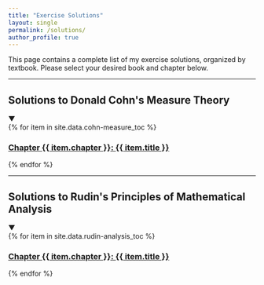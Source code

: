 ```yaml
---
title: "Exercise Solutions"
layout: single
permalink: /solutions/
author_profile: true
---
```


This page contains a complete list of my exercise solutions, organized by textbook. 
Please select your desired book and chapter below.

---

<div class="solution-accordion">
  <div class="accordion-header text-button">
    <span class="accordion-title">
      <h2>Solutions to Donald Cohn's Measure Theory</h2>
    </span>
    <span class="accordion-indicator">▼</span>
  </div>
  <div class="accordion-panel">
    <div class="list__wrapper">
      {% for item in site.data.cohn-measure_toc %}
        <div class="list__item">
          <article class="archive__item" itemscope itemtype="https://schema.org/CreativeWork">
            <h3 class="archive__item-title" itemprop="headline">
              <a href="/solutions/cohn-measure/chapter{{ item.chapter }}/" rel="permalink">
                Chapter {{ item.chapter }}: {{ item.title }}
              </a>
            </h3>
          </article>
        </div>
      {% endfor %}
    </div>
  </div>
</div>

---

<div class="solution-accordion">
  <div class="accordion-header text-button">
    <span class="accordion-title">
      <h2>Solutions to Rudin's Principles of Mathematical Analysis</h2>
    </span>
    <span class="accordion-indicator">▼</span>
  </div>
  <div class="accordion-panel">
    <div class="list__wrapper">
      {% for item in site.data.rudin-analysis_toc %}
        <div class="list__item">
          <article class="archive__item" itemscope itemtype="https://schema.org/CreativeWork">
            <h3 class="archive__item-title" itemprop="headline">
              <a href="/solutions/rudin-analysis/chapter{{ item.chapter }}/" rel="permalink">
                Chapter {{ item.chapter }}: {{ item.title }}
              </a>
            </h3>
          </article>
        </div>
      {% endfor %}
    </div>
  </div>
</div>
